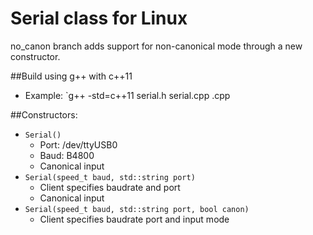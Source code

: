 # Serial class for Linux

no_canon branch adds support for non-canonical mode through a new constructor.

##Build using g++ with c++11
- Example:
`g++ -std=c++11 serial.h serial.cpp <client-code>.cpp

##Constructors:
- `Serial()`
  - Port: /dev/ttyUSB0
  - Baud: B4800
  - Canonical input  
- `Serial(speed_t baud, std::string port)`
  - Client specifies baudrate and port
  - Canonical input  
- `Serial(speed_t baud, std::string port, bool canon)`
  - Client specifies baudrate port and input mode  
